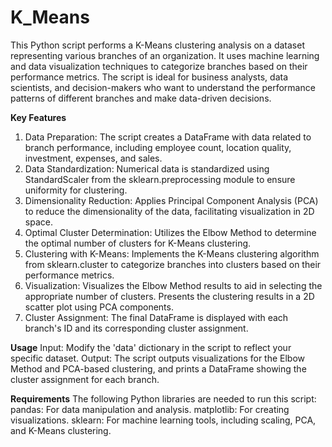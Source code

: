 # K_Means
This Python script performs a K-Means clustering analysis on a dataset representing various branches of an organization. It uses machine learning and data visualization techniques to categorize branches based on their performance metrics. The script is ideal for business analysts, data scientists, and decision-makers who want to understand the performance patterns of different branches and make data-driven decisions.


**Key Features**
1. Data Preparation: The script creates a DataFrame with data related to branch performance, including employee count, location quality, investment, expenses, and sales.
2. Data Standardization: Numerical data is standardized using StandardScaler from the sklearn.preprocessing module to ensure uniformity for clustering.
3. Dimensionality Reduction: Applies Principal Component Analysis (PCA) to reduce the dimensionality of the data, facilitating visualization in 2D space.
4. Optimal Cluster Determination: Utilizes the Elbow Method to determine the optimal number of clusters for K-Means clustering.
5. Clustering with K-Means: Implements the K-Means clustering algorithm from sklearn.cluster to categorize branches into clusters based on their performance metrics.
6. Visualization:
Visualizes the Elbow Method results to aid in selecting the appropriate number of clusters.
Presents the clustering results in a 2D scatter plot using PCA components.
7. Cluster Assignment: The final DataFrame is displayed with each branch's ID and its corresponding cluster assignment.

**Usage**
Input: Modify the 'data' dictionary in the script to reflect your specific dataset.
Output: The script outputs visualizations for the Elbow Method and PCA-based clustering, and prints a DataFrame showing the cluster assignment for each branch.

**Requirements**
The following Python libraries are needed to run this script:
pandas: For data manipulation and analysis.
matplotlib: For creating visualizations.
sklearn: For machine learning tools, including scaling, PCA, and K-Means clustering.
